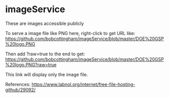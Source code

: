 # imageService
These are images accessible publicly

To serve a image file like PNG here, right-click to get URL like: 
https://github.com/bobcottingham/imageService/blob/master/DOE%20GSP%20logo.PNG

Then add 
?raw=true
to the end to get: 
https://github.com/bobcottingham/imageService/blob/master/DOE%20GSP%20logo.PNG?raw=true

This link will display only the image file.

References: 
https://www.labnol.org/internet/free-file-hosting-github/29092/
